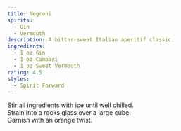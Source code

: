 ```yaml
---
title: Negroni
spirits:
  - Gin
  - Vermouth
description: A bitter-sweet Italian aperitif classic.
ingredients:
  - 1 oz Gin
  - 1 oz Campari
  - 1 oz Sweet Vermouth
rating: 4.5
styles:
  - Spirit Forward
---
```


Stir all ingredients with ice until well chilled.  
Strain into a rocks glass over a large cube.  
Garnish with an orange twist.
